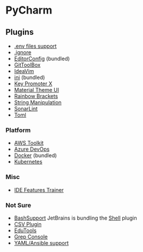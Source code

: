 # PyCharm
## Plugins
* [.​env files support](https://plugins.jetbrains.com/plugin/9525--env-files-support)
* [.ignore](https://plugins.jetbrains.com/plugin/7495--ignore)
* [EditorConfig](https://plugins.jetbrains.com/plugin/7294-editorconfig) (bundled)
* [GitToolBox](https://plugins.jetbrains.com/plugin/7499-gittoolbox)
* [IdeaVim](https://plugins.jetbrains.com/plugin/164-ideavim)
* [ini](https://plugins.jetbrains.com/plugin/6981-ini) (bundled)
* [Key Promoter X](https://plugins.jetbrains.com/plugin/9792-key-promoter-x)
* [Material Theme UI](https://plugins.jetbrains.com/plugin/8006-material-theme-ui)
* [Rainbow Brackets](https://plugins.jetbrains.com/plugin/10080-rainbow-brackets)
* [String Manipulation](https://plugins.jetbrains.com/plugin/2162-string-manipulation)
* [SonarLint](https://plugins.jetbrains.com/plugin/7973-sonarlint)
* [Toml](https://plugins.jetbrains.com/plugin/8195-toml)

### Platform
* [AWS Toolkit](https://plugins.jetbrains.com/plugin/11349-aws-toolkit)
* [Azure DevOps](https://plugins.jetbrains.com/plugin/7981-azure-devops)
* [Docker](https://plugins.jetbrains.com/plugin/7724-docker) (bundled)
* [Kubernetes](https://plugins.jetbrains.com/plugin/10485-kubernetes)

### Misc
* [IDE Features Trainer](https://plugins.jetbrains.com/plugin/8554-ide-features-trainer)

### Not Sure
* [BashSupport](https://plugins.jetbrains.com/plugin/4230-bashsupport)
  JetBrains is bundling the [Shell](https://plugins.jetbrains.com/plugin/13122-shell-script) plugin 
* [CSV Plugin](https://plugins.jetbrains.com/plugin/10037-csv-plugin)
* [EduTools](https://plugins.jetbrains.com/plugin/10081-edutools)
* [Grep Console](https://plugins.jetbrains.com/plugin/7125-grep-console)
* [YAML/Ansible support](https://plugins.jetbrains.com/plugin/7792-yaml-ansible-support)
<!--stackedit_data:
eyJoaXN0b3J5IjpbMjUxNjk0NDc4LDIwMTg5NTk5NiwtMzEyNz
A5OTkxLDc4MDEyNzA3LC05MDkwNTc5MDFdfQ==
-->